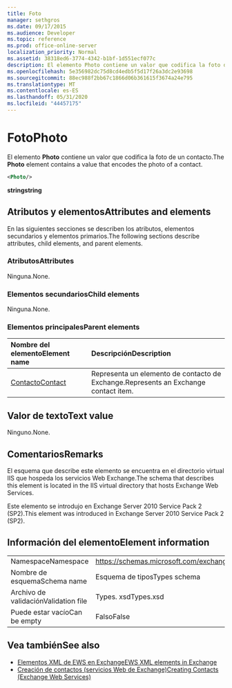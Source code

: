 ```yaml
---
title: Foto
manager: sethgros
ms.date: 09/17/2015
ms.audience: Developer
ms.topic: reference
ms.prod: office-online-server
localization_priority: Normal
ms.assetid: 38318ed6-3774-4342-b1bf-1d551ecf077c
description: El elemento Photo contiene un valor que codifica la foto de un contacto.
ms.openlocfilehash: 5e356982dc75d8cd4edb5f5d17f26a3dc2e93698
ms.sourcegitcommit: 88ec988f2bb67c1866d06b361615f3674a24e795
ms.translationtype: MT
ms.contentlocale: es-ES
ms.lasthandoff: 05/31/2020
ms.locfileid: "44457175"
---
```

# <a name="photo"></a><span data-ttu-id="67d67-103">Foto</span><span class="sxs-lookup"><span data-stu-id="67d67-103">Photo</span></span>

<span data-ttu-id="67d67-104">El elemento **Photo** contiene un valor que codifica la foto de un contacto.</span><span class="sxs-lookup"><span data-stu-id="67d67-104">The **Photo** element contains a value that encodes the photo of a contact.</span></span> 
  
```XML
<Photo/>
```

<span data-ttu-id="67d67-105">**string**</span><span class="sxs-lookup"><span data-stu-id="67d67-105">**string**</span></span>

## <a name="attributes-and-elements"></a><span data-ttu-id="67d67-106">Atributos y elementos</span><span class="sxs-lookup"><span data-stu-id="67d67-106">Attributes and elements</span></span>

<span data-ttu-id="67d67-107">En las siguientes secciones se describen los atributos, elementos secundarios y elementos primarios.</span><span class="sxs-lookup"><span data-stu-id="67d67-107">The following sections describe attributes, child elements, and parent elements.</span></span>
  
### <a name="attributes"></a><span data-ttu-id="67d67-108">Atributos</span><span class="sxs-lookup"><span data-stu-id="67d67-108">Attributes</span></span>

<span data-ttu-id="67d67-109">Ninguna.</span><span class="sxs-lookup"><span data-stu-id="67d67-109">None.</span></span>
  
### <a name="child-elements"></a><span data-ttu-id="67d67-110">Elementos secundarios</span><span class="sxs-lookup"><span data-stu-id="67d67-110">Child elements</span></span>

<span data-ttu-id="67d67-111">Ninguna.</span><span class="sxs-lookup"><span data-stu-id="67d67-111">None.</span></span>
  
### <a name="parent-elements"></a><span data-ttu-id="67d67-112">Elementos principales</span><span class="sxs-lookup"><span data-stu-id="67d67-112">Parent elements</span></span>

|<span data-ttu-id="67d67-113">**Nombre del elemento**</span><span class="sxs-lookup"><span data-stu-id="67d67-113">**Element name**</span></span>|<span data-ttu-id="67d67-114">**Descripción**</span><span class="sxs-lookup"><span data-stu-id="67d67-114">**Description**</span></span>|
|:-----|:-----|
|[<span data-ttu-id="67d67-115">Contacto</span><span class="sxs-lookup"><span data-stu-id="67d67-115">Contact</span></span>](contact.md) <br/> |<span data-ttu-id="67d67-116">Representa un elemento de contacto de Exchange.</span><span class="sxs-lookup"><span data-stu-id="67d67-116">Represents an Exchange contact item.</span></span>  <br/> |
   
## <a name="text-value"></a><span data-ttu-id="67d67-117">Valor de texto</span><span class="sxs-lookup"><span data-stu-id="67d67-117">Text value</span></span>

<span data-ttu-id="67d67-118">Ninguno.</span><span class="sxs-lookup"><span data-stu-id="67d67-118">None.</span></span>
  
## <a name="remarks"></a><span data-ttu-id="67d67-119">Comentarios</span><span class="sxs-lookup"><span data-stu-id="67d67-119">Remarks</span></span>

<span data-ttu-id="67d67-120">El esquema que describe este elemento se encuentra en el directorio virtual IIS que hospeda los servicios Web Exchange.</span><span class="sxs-lookup"><span data-stu-id="67d67-120">The schema that describes this element is located in the IIS virtual directory that hosts Exchange Web Services.</span></span>
  
<span data-ttu-id="67d67-121">Este elemento se introdujo en Exchange Server 2010 Service Pack 2 (SP2).</span><span class="sxs-lookup"><span data-stu-id="67d67-121">This element was introduced in Exchange Server 2010 Service Pack 2 (SP2).</span></span>
  
## <a name="element-information"></a><span data-ttu-id="67d67-122">Información del elemento</span><span class="sxs-lookup"><span data-stu-id="67d67-122">Element information</span></span>

|||
|:-----|:-----|
|<span data-ttu-id="67d67-123">Namespace</span><span class="sxs-lookup"><span data-stu-id="67d67-123">Namespace</span></span>  <br/> |https://schemas.microsoft.com/exchange/services/2006/types  <br/> |
|<span data-ttu-id="67d67-124">Nombre de esquema</span><span class="sxs-lookup"><span data-stu-id="67d67-124">Schema name</span></span>  <br/> |<span data-ttu-id="67d67-125">Esquema de tipos</span><span class="sxs-lookup"><span data-stu-id="67d67-125">Types schema</span></span>  <br/> |
|<span data-ttu-id="67d67-126">Archivo de validación</span><span class="sxs-lookup"><span data-stu-id="67d67-126">Validation file</span></span>  <br/> |<span data-ttu-id="67d67-127">Types. xsd</span><span class="sxs-lookup"><span data-stu-id="67d67-127">Types.xsd</span></span>  <br/> |
|<span data-ttu-id="67d67-128">Puede estar vacío</span><span class="sxs-lookup"><span data-stu-id="67d67-128">Can be empty</span></span>  <br/> |<span data-ttu-id="67d67-129">Falso</span><span class="sxs-lookup"><span data-stu-id="67d67-129">False</span></span>  <br/> |
   
## <a name="see-also"></a><span data-ttu-id="67d67-130">Vea también</span><span class="sxs-lookup"><span data-stu-id="67d67-130">See also</span></span>

- [<span data-ttu-id="67d67-131">Elementos XML de EWS en Exchange</span><span class="sxs-lookup"><span data-stu-id="67d67-131">EWS XML elements in Exchange</span></span>](ews-xml-elements-in-exchange.md)
- [<span data-ttu-id="67d67-132">Creación de contactos (servicios Web de Exchange)</span><span class="sxs-lookup"><span data-stu-id="67d67-132">Creating Contacts (Exchange Web Services)</span></span>](https://msdn.microsoft.com/library/4845917e-70d1-481c-bbd7-011ec6571789%28Office.15%29.aspx)

